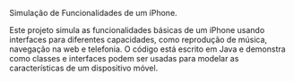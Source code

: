 Simulação de Funcionalidades de um iPhone.

Este projeto simula as funcionalidades básicas de um iPhone usando interfaces para diferentes capacidades, como reprodução de música, navegação na web e telefonia. O código está escrito em Java e demonstra como classes e interfaces podem ser usadas para modelar as características de um dispositivo móvel.
